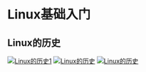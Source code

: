 # Linux基础入门
## Linux的历史
[![Linux的历史1](https://wendaoshuai66.github.io/study/note./images/linux_history.jpg)](https://wendaoshuai66.github.io/study/note/images/linux_history.jpg)
[![Linux的历史](https://wendaoshuai66.github.io/study/note/images/linux_history1.jpg)](https://wendaoshuai66.github.io/study/note/images/linux_history1.jpg)
[![Linux的历史](https://wendaoshuai66.github.io/study/note/images/linux_history2.jpg)](https://wendaoshuai66.github.io/study/note/images/linux_history2.jpg)
